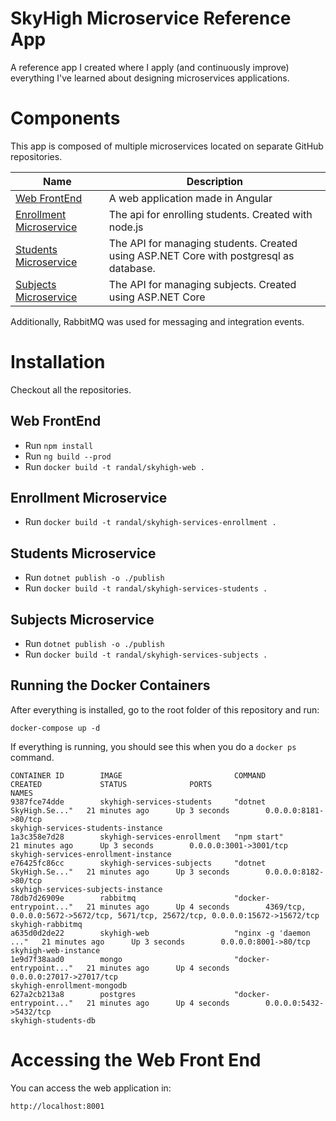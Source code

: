 # SkyHigh Microservice Reference App
A reference app I created where I apply (and continuously improve) everything I've learned about designing microservices applications.

# Components
This app is composed of multiple microservices located on separate GitHub repositories.

| Name | Description |
|------|-------------|
|[Web FrontEnd](https://github.com/randalvance/skyhigh-web)|A web application made in Angular|
|[Enrollment Microservice](https://github.com/randalvance/skyhigh-enrollment-service)|The api for enrolling students. Created with node.js|
|[Students Microservice](https://github.com/randalvance/skyhigh-enrollment-service)|The API for managing students. Created using ASP.NET Core with postgresql as database.|
|[Subjects Microservice](https://github.com/randalvance/SkyHigh.Services.Subjects)|The API for managing subjects. Created using ASP.NET Core|

Additionally, RabbitMQ was used for messaging and integration events.

# Installation

Checkout all the repositories.

## Web FrontEnd
* Run `npm install`
* Run `ng build --prod`
* Run `docker build -t randal/skyhigh-web .`

## Enrollment Microservice
* Run `docker build -t randal/skyhigh-services-enrollment .`

## Students Microservice
* Run `dotnet publish -o ./publish`
* Run `docker build -t randal/skyhigh-services-students .`

## Subjects Microservice
* Run `dotnet publish -o ./publish`
* Run `docker build -t randal/skyhigh-services-subjects .`

## Running the Docker Containers
After everything is installed, go to the root folder of this repository and run:
```
docker-compose up -d
```
If everything is running, you should see this when you do a `docker ps` command.
```
CONTAINER ID        IMAGE                         COMMAND                  CREATED             STATUS              PORTS                                                                             NAMES
9387fce74dde        skyhigh-services-students     "dotnet SkyHigh.Se..."   21 minutes ago      Up 3 seconds        0.0.0.0:8181->80/tcp                                                              skyhigh-services-students-instance
1a3c358e7d28        skyhigh-services-enrollment   "npm start"              21 minutes ago      Up 3 seconds        0.0.0.0:3001->3001/tcp                                                            skyhigh-services-enrollment-instance
e76425fc86cc        skyhigh-services-subjects     "dotnet SkyHigh.Se..."   21 minutes ago      Up 3 seconds        0.0.0.0:8182->80/tcp                                                              skyhigh-services-subjects-instance
78db7d26909e        rabbitmq                      "docker-entrypoint..."   21 minutes ago      Up 4 seconds        4369/tcp, 0.0.0.0:5672->5672/tcp, 5671/tcp, 25672/tcp, 0.0.0.0:15672->15672/tcp   skyhigh-rabbitmq
a635d0d2de22        skyhigh-web                   "nginx -g 'daemon ..."   21 minutes ago      Up 3 seconds        0.0.0.0:8001->80/tcp                                                              skyhigh-web-instance
1e9d7f38aad0        mongo                         "docker-entrypoint..."   21 minutes ago      Up 4 seconds        0.0.0.0:27017->27017/tcp                                                          skyhigh-enrollment-mongodb
627a2cb213a8        postgres                      "docker-entrypoint..."   21 minutes ago      Up 4 seconds        0.0.0.0:5432->5432/tcp                                                            skyhigh-students-db
```
# Accessing the Web Front End
You can access the web application in:
```
http://localhost:8001
```